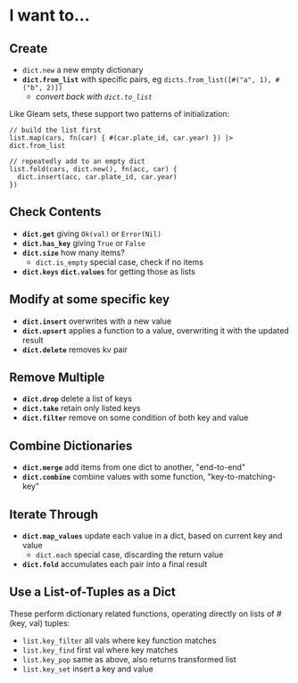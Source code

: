 # I want to...

## Create

- `dict.new` a new empty dictionary
- **`dict.from_list`** with specific pairs, eg `dicts.from_list([#("a", 1), #("b", 2)])`
  - *convert back with `dict.to_list`*

Like Gleam sets, these support two patterns of initialization:

```Gleam
// build the list first
list.map(cars, fn(car) { #(car.plate_id, car.year) }) |> dict.from_list

// repeatedly add to an empty dict
list.fold(cars, dict.new(), fn(acc, car) {
  dict.insert(acc, car.plate_id, car.year)
})
```

## Check Contents
- **`dict.get`** giving `Ok(val)` or `Error(Nil)`
- **`dict.has_key`** giving `True` or `False`
- **`dict.size`** how many items?
  - `dict.is_empty` special case, check if no items
- **`dict.keys`** **`dict.values`** for getting those as lists

## Modify at some specific key
- **`dict.insert`** overwrites with a new value
- **`dict.upsert`** applies a function to a value, overwriting it with the updated result
- **`dict.delete`** removes kv pair

## Remove Multiple
- **`dict.drop`** delete a list of keys
- **`dict.take`** retain only listed keys
- **`dict.filter`** remove on some condition of both key and value

## Combine Dictionaries
- **`dict.merge`** add items from one dict to another, "end-to-end"
- **`dict.combine`** combine values with some function, "key-to-matching-key"

## Iterate Through
- **`dict.map_values`** update each value in a dict, based on current key and value
  - `dict.each` special case, discarding the return value
- **`dict.fold`** accumulates each pair into a final result

## Use a List-of-Tuples as a Dict

These perform dictionary related functions, operating directly on lists of #(key, val) tuples:

- `list.key_filter` all vals where key function matches
- `list.key_find` first val where key matches
- `list.key_pop` same as above, also returns transformed list
- `list.key_set` insert a key and value
